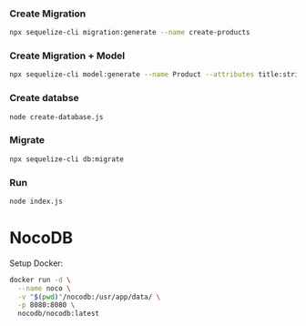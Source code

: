 

### Create Migration
```bash
npx sequelize-cli migration:generate --name create-products
```

### Create Migration + Model
```bash
npx sequelize-cli model:generate --name Product --attributes title:string,price:float
```

### Create databse
```bash
node create-database.js
```
### Migrate
```bash
npx sequelize-cli db:migrate
```


### Run
```bash
node index.js   
```


# NocoDB

Setup Docker:
```bash
docker run -d \
  --name noco \
  -v "$(pwd)"/nocodb:/usr/app/data/ \
  -p 8080:8080 \
  nocodb/nocodb:latest
```